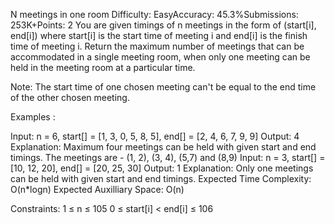 N meetings in one room
Difficulty: EasyAccuracy: 45.3%Submissions: 253K+Points: 2
You are given timings of n meetings in the form of (start[i], end[i]) where start[i] is the start time of meeting i and end[i] is the finish time of meeting i. Return the maximum number of meetings that can be accommodated in a single meeting room, when only one meeting can be held in the meeting room at a particular time. 

Note: The start time of one chosen meeting can't be equal to the end time of the other chosen meeting.

Examples :

Input: n = 6, start[] = [1, 3, 0, 5, 8, 5], end[] =  [2, 4, 6, 7, 9, 9]
Output: 4
Explanation: Maximum four meetings can be held with given start and end timings. The meetings are - (1, 2), (3, 4), (5,7) and (8,9)
Input: n = 3, start[] = [10, 12, 20], end[] = [20, 25, 30]
Output: 1
Explanation: Only one meetings can be held with given start and end timings.
Expected Time Complexity: O(n*logn)
Expected Auxilliary Space: O(n)

Constraints:
1 ≤ n ≤ 105
0 ≤ start[i] < end[i] ≤ 106

